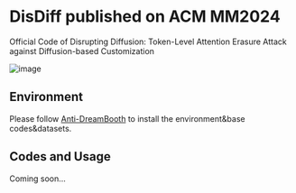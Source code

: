 # DisDiff published on ACM MM2024
Official Code of Disrupting Diffusion: Token-Level Attention Erasure Attack against Diffusion-based Customization

![image](https://github.com/user-attachments/assets/12a97d59-db3a-4ebc-8f96-855f0c371af4)

## Environment
Please follow [Anti-DreamBooth](https://github.com/VinAIResearch/Anti-DreamBooth) to install the environment&base codes&datasets.

## Codes and Usage
Coming soon...

